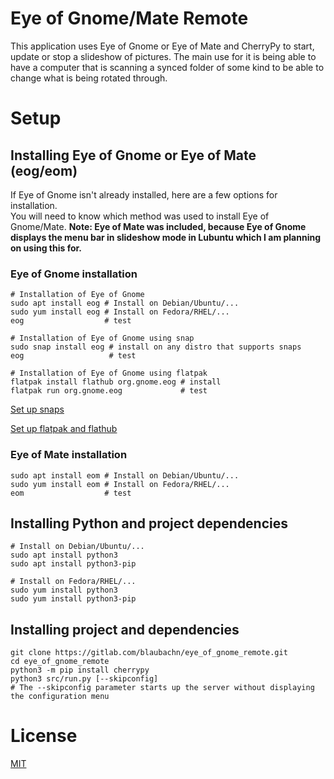 # Eye of Gnome/Mate Remote

This application uses Eye of Gnome or Eye of Mate and CherryPy to start, update or stop a slideshow of pictures. The main use for it is being able to have a computer that is scanning a synced folder of some kind to be able to change what is being rotated through.

# Setup

## Installing Eye of Gnome or Eye of Mate (eog/eom)

If Eye of Gnome isn't already installed, here are a few options for installation.  
You will need to know which method was used to install Eye of Gnome/Mate.
**Note: Eye of Mate was included, because Eye of Gnome displays the menu bar in slideshow mode in Lubuntu which I am planning on using this for.**

### Eye of Gnome installation

```
# Installation of Eye of Gnome
sudo apt install eog # Install on Debian/Ubuntu/...
sudo yum install eog # Install on Fedora/RHEL/...
eog                  # test

# Installation of Eye of Gnome using snap
sudo snap install eog # install on any distro that supports snaps
eog                   # test

# Installation of Eye of Gnome using flatpak
flatpak install flathub org.gnome.eog # install
flatpak run org.gnome.eog             # test
```

[Set up snaps](https://docs.snapcraft.io/t/installing-snapd/6735)

[Set up flatpak and flathub](https://flathub.org/home)

### Eye of Mate installation

```
sudo apt install eom # Install on Debian/Ubuntu/...
sudo yum install eom # Install on Fedora/RHEL/...
eom                  # test
```

## Installing Python and project dependencies

```
# Install on Debian/Ubuntu/...
sudo apt install python3 
sudo apt install python3-pip

# Install on Fedora/RHEL/...
sudo yum install python3 
sudo yum install python3-pip
```

## Installing project and dependencies

```
git clone https://gitlab.com/blaubachn/eye_of_gnome_remote.git
cd eye_of_gnome_remote
python3 -m pip install cherrypy
python3 src/run.py [--skipconfig]
# The --skipconfig parameter starts up the server without displaying the configuration menu
```

# License

[MIT](https://gitlab.com/blaubachn/eye_of_gnome_remote/blob/master/LICENSE)
